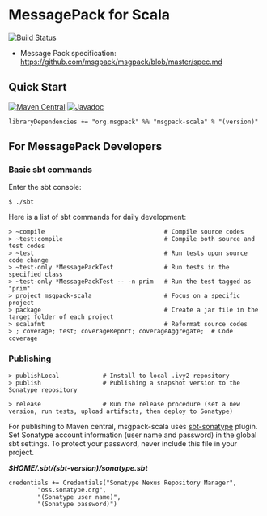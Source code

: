 # MessagePack for Scala
[![Build Status](https://travis-ci.org/msgpack/msgpack-scala.svg?branch=master)](https://travis-ci.org/msgpack/msgpack-scala)

- Message Pack specification: https://github.com/msgpack/msgpack/blob/master/spec.md

## Quick Start

[![Maven Central](https://maven-badges.herokuapp.com/maven-central/org.msgpack/msgpack-scala/badge.svg)](https://maven-badges.herokuapp.com/maven-central/org.msgpack/msgpack-scala/)
[![Javadoc](https://javadoc-emblem.rhcloud.com/doc/org.msgpack/msgpack-scala/badge.svg)](http://www.javadoc.io/doc/org.msgpack/msgpack-scala)

```
libraryDependencies += "org.msgpack" %% "msgpack-scala" % "(version)"
```


## For MessagePack Developers

### Basic sbt commands
Enter the sbt console:
```
$ ./sbt
```

Here is a list of sbt commands for daily development:
```
> ~compile                                 # Compile source codes
> ~test:compile                            # Compile both source and test codes
> ~test                                    # Run tests upon source code change
> ~test-only *MessagePackTest              # Run tests in the specified class
> ~test-only *MessagePackTest -- -n prim   # Run the test tagged as "prim"
> project msgpack-scala                    # Focus on a specific project
> package                                  # Create a jar file in the target folder of each project
> scalafmt                                 # Reformat source codes
> ; coverage; test; coverageReport; coverageAggregate;  # Code coverage
```

### Publishing

```
> publishLocal            # Install to local .ivy2 repository
> publish                 # Publishing a snapshot version to the Sonatype repository

> release                 # Run the release procedure (set a new version, run tests, upload artifacts, then deploy to Sonatype)
```

For publishing to Maven central, msgpack-scala uses [sbt-sonatype](https://github.com/xerial/sbt-sonatype) plugin. Set Sonatype account information (user name and password) in the global sbt settings. To protect your password, never include this file in your project.

___$HOME/.sbt/(sbt-version)/sonatype.sbt___

```
credentials += Credentials("Sonatype Nexus Repository Manager",
        "oss.sonatype.org",
        "(Sonatype user name)",
        "(Sonatype password)")
```
